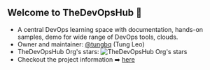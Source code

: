 ## Welcome to TheDevOpsHub 👋
- A central DevOps learning space with documentation, hands-on samples, demo for wide range of DevOps tools, clouds.
- Owner and maintainer: [@tungbq](https://github.com/tungbq) (Tung Leo)
- TheDevOpsHub Org's stars: ![TheDevOpsHub Org's stars](https://img.shields.io/github/stars/TheDevOpsHub)
- Checkout the project information ➡️ [here](https://github.com/TheDevOpsHub/project-info)
